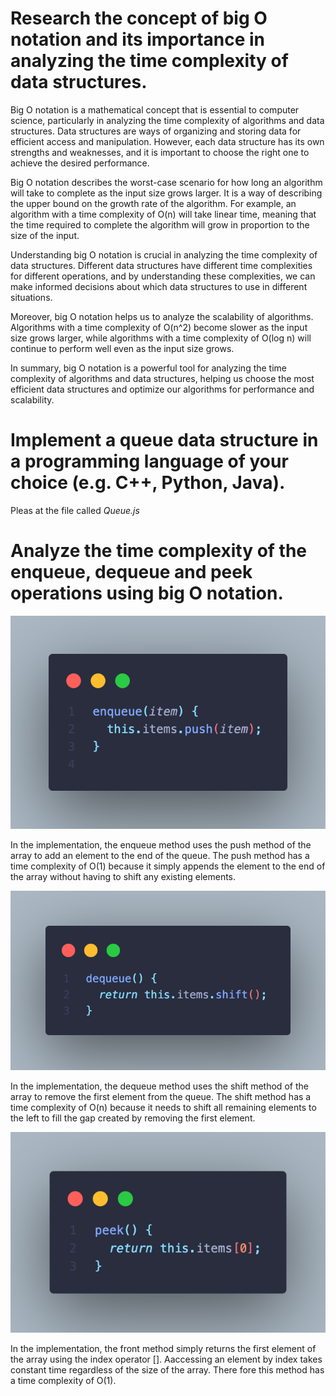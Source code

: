 # Research the concept of big O notation and its importance in analyzing the time complexity of data structures.

Big O notation is a mathematical concept that is essential to computer science, particularly in analyzing the time complexity of algorithms and data structures. Data structures are ways of organizing and storing data for efficient access and manipulation. However, each data structure has its own strengths and weaknesses, and it is important to choose the right one to achieve the desired performance.

Big O notation describes the worst-case scenario for how long an algorithm will take to complete as the input size grows larger. It is a way of describing the upper bound on the growth rate of the algorithm. For example, an algorithm with a time complexity of O(n) will take linear time, meaning that the time required to complete the algorithm will grow in proportion to the size of the input.

Understanding big O notation is crucial in analyzing the time complexity of data structures. Different data structures have different time complexities for different operations, and by understanding these complexities, we can make informed decisions about which data structures to use in different situations.

Moreover, big O notation helps us to analyze the scalability of algorithms. Algorithms with a time complexity of O(n^2) become slower as the input size grows larger, while algorithms with a time complexity of O(log n) will continue to perform well even as the input size grows.

In summary, big O notation is a powerful tool for analyzing the time complexity of algorithms and data structures, helping us choose the most efficient data structures and optimize our algorithms for performance and scalability.

# Implement a queue data structure in a programming language of your choice (e.g. C++, Python, Java).

Pleas at the file called *Queue.js*

# Analyze the time complexity of the enqueue, dequeue and peek operations using big O notation.

![](/images/enqueue.png)

In the implementation, the enqueue method uses the push method of the array to add an element to the end of the queue. The push method has a time complexity of O(1) because it simply appends the element to the end of the array without having to shift any existing elements.

![](/images/dequeue.png)

In the implementation, the dequeue method uses the shift method of the array to remove the first element from the queue. The shift method has a time complexity of O(n) because it needs to shift all remaining elements to the left to fill the gap created by removing the first element.

![](/images/peek.png)

In the implementation, the front method simply returns the first element of the array using the index operator []. Aaccessing an element by index takes constant time regardless of the size of the array. There fore this method has a time complexity of O(1).
